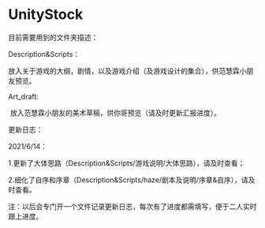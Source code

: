 # UnityStock

目前需要用到的文件夹描述：

Description&Scripts：

​	放入关于游戏的大纲，剧情，以及游戏介绍（及游戏设计的集合），供范慧霖小朋友预览。

Art_draft:

​	放入范慧霖小朋友的美术草稿，供你哥预览（请及时更新汇报进度）。



更新日志：

2021/6/14：

​	1.更新了大体思路（Description&Scripts/游戏说明/大体思路），请及时查看；

​	2.细化了自序和序章（Description&Scripts/haze/剧本及说明/序章&自序），请及时查看。



注：以后会专门开一个文件记录更新日志，每次有了进度都需填写，便于二人实时跟上进度。